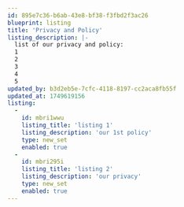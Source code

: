 ```yaml
---
id: 895e7c36-b6ab-43e8-bf38-f3fbd2f3ac26
blueprint: listing
title: 'Privacy and Policy'
listing_description: |-
  list of our privacy and policy:
  1
  2
  3
  4
  5
updated_by: b3d2eb5e-7cfc-4118-8197-cc2aca8fb55f
updated_at: 1749619156
listing:
  -
    id: mbri1wwu
    listing_title: 'listing 1'
    listing_description: 'our 1st policy'
    type: new_set
    enabled: true
  -
    id: mbri295i
    listing_title: 'listing 2'
    listing_description: 'our privacy'
    type: new_set
    enabled: true
---
```

